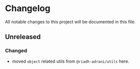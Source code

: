 # Changelog

All notable changes to this project will be documented in this file.

## Unreleased

### Changed

- moved `object` related utils from `@riadh-adrani/utils` here.
